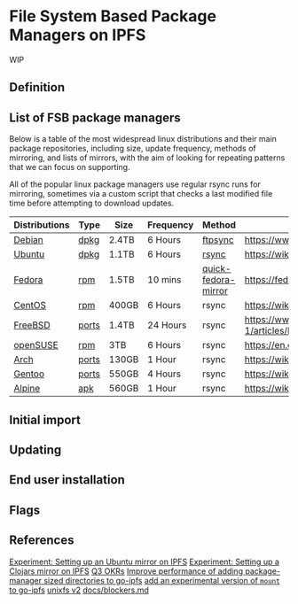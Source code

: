 # File System Based Package Managers on IPFS

WIP

## Definition

## List of FSB package managers

Below is a table of the most widespread linux distributions and their main package repositories, including size, update frequency, methods of mirroring, and lists of mirrors, with the aim of looking for repeating patterns that we can focus on supporting.

All of the popular linux package managers use regular rsync runs for mirroring, sometimes via a custom script that checks a last modified file time before attempting to download updates.

| Distributions                                                       | Type                                  | Size  | Frequency | Method                                                                            | Docs                                                                        |
|---------------------------------------------------------------------|---------------------------------------|-------|-----------|-----------------------------------------------------------------------------------|-----------------------------------------------------------------------------|
| [Debian](https://www.debian.org/mirror/list)                        | [dpkg](../package-managers/dpkg.md)   | 2.4TB | 6 Hours   | [ftpsync](https://salsa.debian.org/mirror-team/archvsync/blob/master/bin/ftpsync) | https://www.debian.org/mirror/ftpmirror                                     |
| [Ubuntu](https://launchpad.net/ubuntu/+archivemirrors)              | [dpkg](../package-managers/dpkg.md)   | 1.1TB | 6 Hours   | [rsync](https://wiki.ubuntu.com/Mirrors/Scripts)                                  | https://wiki.ubuntu.com/Mirrors                                             |
| [Fedora](https://admin.fedoraproject.org/mirrormanager/)            | [rpm](../package-managers/rpm.md)     | 1.5TB | 10 mins   | [quick-fedora-mirror](https://pagure.io/quick-fedora-mirror)                      | https://fedoraproject.org/wiki/Infrastructure/Mirroring                     |
| [CentOS](https://www.centos.org/download/mirrors/)                  | [rpm](../package-managers/rpm.md)     | 400GB | 6 Hours   | rsync                                                                             | https://wiki.centos.org/HowTos/CreatePublicMirrors                          |
| [FreeBSD](https://www.freebsd.org/doc/handbook/eresources-web.html) | [ports](../package-managers/ports.md) | 1.4TB | 24 Hours  | rsync                                                                             | https://www.freebsd.org/doc/en_US.ISO8859-1/articles/hubs/mirror-howto.html |
| [openSUSE](https://mirrors.opensuse.org/)                           | [rpm](../package-managers/rpm.md)     | 3TB   | 6 Hours   | rsync                                                                             | https://en.opensuse.org/openSUSE:Mirror_howto                               |
| [Arch](https://www.archlinux.org/mirrorlist/all/)                   | [ports](../package-managers/ports.md) | 130GB | 1 Hour    | rsync                                                                             | https://wiki.archlinux.org/index.php/Mirrors                                |
| [Gentoo](https://www.gentoo.org/support/rsync-mirrors/)             | [ports](../package-managers/ports.md) | 550GB | 4 Hours   | rsync                                                                             | https://wiki.gentoo.org/wiki/Project:Infrastructure/Mirrors/Source          |
| [Alpine](https://mirrors.alpinelinux.org/)                          | [apk](../package-managers/apk.md)     | 560GB | 1 Hour    | rsync                                                                             | https://wiki.alpinelinux.org/wiki/How_to_setup_a_Alpine_Linux_mirror        |

## Initial import

## Updating

## End user installation

## Flags

## References

[Experiment: Setting up an Ubuntu mirror on IPFS](https://github.com/ipfs/package-managers/issues/18)
[Experiment: Setting up a Clojars mirror on IPFS](https://github.com/ipfs/package-managers/issues/19)
[Q3 OKRs](https://github.com/ipfs/package-managers/issues/69)
[Improve performance of adding package-manager sized directories to go-ipfs](https://github.com/ipfs/package-managers/issues/77)
[add an experimental version of `mount` to go-ipfs](https://github.com/ipfs/package-managers/issues/74)
[unixfs v2](https://github.com/ipfs/roadmap/issues/19)
[docs/blockers.md](https://github.com/ipfs/package-managers/blob/master/docs/blockers.md)
